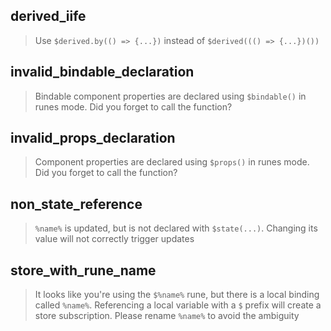 ## derived_iife

> Use `$derived.by(() => {...})` instead of `$derived((() => {...})())`

## invalid_bindable_declaration

> Bindable component properties are declared using `$bindable()` in runes mode. Did you forget to call the function?

## invalid_props_declaration

> Component properties are declared using `$props()` in runes mode. Did you forget to call the function?

## non_state_reference

> `%name%` is updated, but is not declared with `$state(...)`. Changing its value will not correctly trigger updates

## store_with_rune_name

> It looks like you're using the `$%name%` rune, but there is a local binding called `%name%`. Referencing a local variable with a `$` prefix will create a store subscription. Please rename `%name%` to avoid the ambiguity
